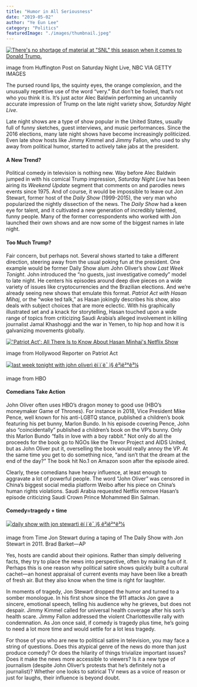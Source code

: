 ```yaml
---
title: "Humor in All Seriousness"
date: "2019-05-02"
author: "Ye Eun Lee"
category: "Politics"
featuredImage: "./images/thumbnail.jpeg"
---
```


[![There's no shortage of material at "SNL" this season when it comes to Donald Trump.](https://lh4.googleusercontent.com/rpJwz02Ipd3o8D3KNg338vXbZqXByNXUxC_J4Z8Tgy2mFwUOXyR6K129RcpTi3hOG061S6xKI8VDtpIXkLZRJIbBEX8cZQSmaxattI597_L3N4hTpiEGQW-h7qigoHMGe2YbnMM1Wr492hChJw)](https://www.huffpost.com/entry/alec-baldwin-trump-impression_n_589dc72ae4b094a129ea4003)

image from Huffington Post on Saturday Night Live, NBC VIA GETTY IMAGES

The pursed round lips, the squinty eyes, the orange complexion, and the unusually repetitive use of the word “very.” But don’t be fooled, that’s not who you think it is. It’s just actor Alec Baldwin performing an uncannily accurate impression of Trump on the late night variety show, _Saturday Night Live_.

Late night shows are a type of show popular in the United States, usually full of funny sketches, guest interviews, and music performances. Since the 2016 elections, many late night shows have become increasingly politicized. Even late show hosts like Jimmy Kimmel and Jimmy Fallon, who used to shy away from political humor, started to actively take jabs at the president.

#### **A New Trend?**

Political comedy in television is nothing new. Way before Alec Baldwin jumped in with his comical Trump impression, _Saturday Night Live_ has been airing its _Weekend Update_ segment that comments on and parodies news events since 1975. And of course, it would be impossible to leave out Jon Stewart, former host of the _Daily Show_ (1999-2015), the very man who popularized the nightly dissection of the news. The _Daily Show_ had a keen eye for talent, and it cultivated a new generation of incredibly talented, funny people. Many of the former correspondents who worked with Jon launched their own shows and are now some of the biggest names in late night.

#### **Too Much Trump?**

Fair concern, but perhaps not. Several shows started to take a different direction, steering away from the usual poking fun at the president. One example would be former Daily Show alum John Oliver’s show _Last Week Tonight_. John introduced the “no guests, just investigative comedy” model to late night. He centers his episodes around deep dive pieces on a wide variety of issues like cryptocurrencies and the Brazilian elections. And we’re already seeing new shows that emulate this format. _Patriot Act with Hasan Mihaj_, or the “woke ted talk,” as Hasan jokingly describes his show, also deals with subject choices that are more eclectic. With his graphically illustrated set and a knack for storytelling, Hasan touched upon a wide range of topics from criticizing Saudi Arabia’s alleged involvement in killing journalist Jamal Khashoggi and the war in Yemen, to hip hop and how it is galvanizing movements globally.

[!['Patriot Act': All There Is to Know About Hasan Minhaj's Netflix Show](https://lh5.googleusercontent.com/SlYqShxdTxRxYRlUMRhd1XUjCpj4S3W0DJYTYL0BtF3e3CHji5zUGWxOzgjnRSa6I1M33n2lZkJwU4roIG-Vw4PYkOpDhy-BuJNBU9v9JiKXkTS8fHF9vakAsoURgMCETc-myD9FTQ2-EGYQIA)](https://www.hollywoodreporter.com/features/patriot-act-all-is-know-hasan-minhajs-netflix-show-1154457)

image from Hollywood Reporter on Patriot Act

[![last week tonight with john oliverì ëí ì´ë¯¸ì§ ê²ìê²°ê³¼](https://lh5.googleusercontent.com/4UrhRUeVBwkbgrlEqtvrYZ8q1IqSPc4emeaTkuo4xxVbOh5r5M5ibnqobqFPrrH9u5IdFER47y10PEyKr0Asu_TBzsucorH2c5JnDOADwGi491zadpu4Bue0UiSEgiFwjOgpdPTSmNJxuUYybg)](https://www.hbo.com/last-week-tonight-with-john-oliver/2016)

image from HBO

#### **Comedians Take Action**

John Oliver often uses HBO’s dragon money to good use (HBO’s moneymaker Game of Thrones). For instance in 2018, Vice President Mike Pence, well known for his anti-LGBTQ stance, published a children’s book featuring his pet bunny, Marlon Bundo. In his episode covering Pence, John also “coincidentally” published a children’s book on the VP’s bunny. Only this Marlon Bundo “falls in love with a boy rabbit.” Not only do all the proceeds for the book go to NGOs like the Trevor Project and AIDS United, but as John Oliver put it, overselling the book would really annoy the VP. At the same time you get to do something nice, “and isn’t that the dream at the end of the day?” The book hit No.1 on Amazon soon after the episode aired.

Clearly, these comedians have heavy influence, at least enough to aggravate a lot of powerful people. The word “John Oliver” was censored in China’s biggest social media platform Weibo after his piece on China’s human rights violations. Saudi Arabia requested Netflix remove Hasan’s episode criticizing Saudi Crown Prince Mohammed Bin Salman.

#### **Comedy=tragedy + time**

[![daily show with jon stewartì ëí ì´ë¯¸ì§ ê²ìê²°ê³¼](https://lh4.googleusercontent.com/4_jeZjgaRWrXYT1DUcRidRsDJ9n8Trsbzx5Ada6kJlfY9yKGvEqZ9Y66HrjzmkM1n5iLBF9J5ZqBeVaCF4H1OKV8RB0joihVVrT7jVISQ2LKVWcjqf1HVEsEB9Q2bX9205e4f_A4mF9fvzykTA)](http://time.com/3705159/jon-stewart-the-daily-show-mission-accomplished/)

image from Time Jon Stewart during a taping of The Daily Show with Jon Stewart in 2011. Brad Barket—AP

Yes, hosts are candid about their opinions. Rather than simply delivering facts, they try to place the news into perspective, often by making fun of it. Perhaps this is one reason why political satire shows quickly built a cultural cachet—an honest appraisal of current events may have been like a breath of fresh air. But they also know when the time is right for laughter.

In moments of tragedy, Jon Stewart dropped the humor and turned to a somber monologue. In his first show since the 911 attacks Jon gave a sincere, emotional speech, telling his audience why he grieves, but does not despair. Jimmy Kimmel called for universal health coverage after his son’s health scare. Jimmy Fallon addressed the violent Charlottesville rally with condemnation. As Jon once said, if comedy is tragedy plus time, he’s going to need a lot more time and would settle for a lot less tragedy.

For those of you who are new to political satire in television, you may face a string of questions. Does this atypical genre of the news do more than just produce comedy? Or does the hilarity of things trivialize important issues? Does it make the news more accessible to viewers? Is it a new type of journalism (despite John Oliver’s protests that he’s definitely not a journalist)? Whether one looks to satirical TV news as a voice of reason or just for laughs, their influence is beyond doubt.
